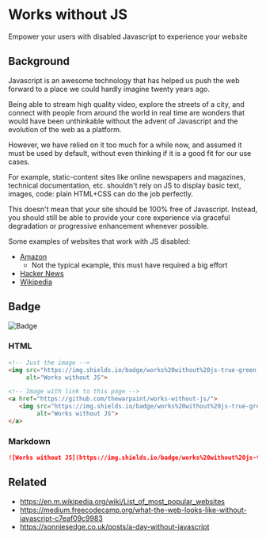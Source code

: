 # Works without JS

Empower your users with disabled Javascript to experience your website

## Background

Javascript is an awesome technology that has helped us push the web forward to a place we could hardly imagine
twenty years ago.

Being able to stream high quality video, explore the streets of a city, and
connect with people from around the world in real time are wonders that would have been unthinkable without the advent of Javascript
and the evolution of the web as a platform.

However, we have relied on it too much for a while now, and assumed it must be used by default, without even thinking if it
is a good fit for our use cases.

For example, static-content sites like online newspapers and magazines, technical documentation, etc. shouldn't rely on JS
to display basic text, images, code: plain HTML+CSS can do the job perfectly.

This doesn't mean that your site should be 100% free of Javascript. Instead, you should still be able to provide your core 
experience
via graceful degradation or progressive enhancement whenever possible.

Some examples of websites that work with JS disabled:

- [Amazon](https://www.amazon.com)
   - Not the typical example, this must have required a big effort
- [Hacker News](https://news.ycombinator.com/)
- [Wikipedia](https://en.m.wikipedia.org/wiki/Main_Page)


## Badge

![Badge](https://img.shields.io/badge/works%20without%20js-compliant-green.svg)

### HTML

```html
<!-- Just the image -->
<img src="https://img.shields.io/badge/works%20without%20js-true-green.svg"
     alt="Works without JS">

<!-- Image with link to this page -->
<a href="https://github.com/thewarpaint/works-without-js/">
   <img src="https://img.shields.io/badge/works%20without%20js-true-green.svg"
        alt="Works without JS">
</a>
```

### Markdown

```markdown
![Works without JS](https://img.shields.io/badge/works%20without%20js-true-green.svg)
```

## Related

- https://en.m.wikipedia.org/wiki/List_of_most_popular_websites
- https://medium.freecodecamp.org/what-the-web-looks-like-without-javascript-c7eaf09c9983
- https://sonniesedge.co.uk/posts/a-day-without-javascript
